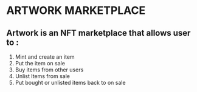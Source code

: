 # ARTWORK MARKETPLACE

## Artwork is an NFT marketplace that allows user to :

1. Mint and create an item
2.  Put the item on sale
3. Buy items from other users
4. Unlist Items from sale
5. Put bought or unlisted items back to on sale